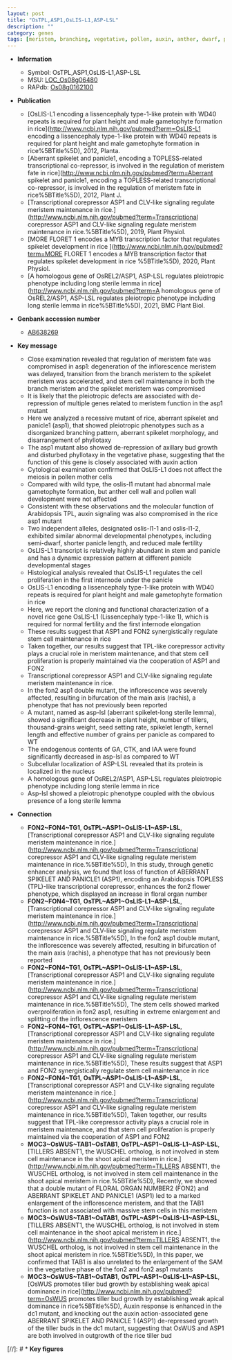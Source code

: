 ```yaml
---
layout: post
title: "OsTPL,ASP1,OsLIS-L1,ASP-LSL"
description: ""
category: genes
tags: [meristem, branching, vegetative, pollen, auxin, anther, dwarf, panicle, height, spikelet meristem, stem, meiosis, cell wall, growth, fertility, inflorescence, spikelet, cell proliferation, grains per panicle, seed, iaa, nucleus, lemma, sterile, plant height, IAA]
---
```


* **Information**  
    + Symbol: OsTPL,ASP1,OsLIS-L1,ASP-LSL  
    + MSU: [LOC_Os08g06480](http://rice.uga.edu/cgi-bin/ORF_infopage.cgi?orf=LOC_Os08g06480)  
    + RAPdb: [Os08g0162100](https://rapdb.dna.affrc.go.jp/locus/?name=Os08g0162100)  

* **Publication**  
    + [OsLIS-L1 encoding a lissencephaly type-1-like protein with WD40 repeats is required for plant height and male gametophyte formation in rice](http://www.ncbi.nlm.nih.gov/pubmed?term=OsLIS-L1 encoding a lissencephaly type-1-like protein with WD40 repeats is required for plant height and male gametophyte formation in rice%5BTitle%5D), 2012, Planta.
    + [Aberrant spikelet and panicle1, encoding a TOPLESS-related transcriptional co-repressor, is involved in the regulation of meristem fate in rice](http://www.ncbi.nlm.nih.gov/pubmed?term=Aberrant spikelet and panicle1, encoding a TOPLESS-related transcriptional co-repressor, is involved in the regulation of meristem fate in rice%5BTitle%5D), 2012, Plant J.
    + [Transcriptional corepressor ASP1 and CLV-like signaling regulate meristem maintenance in rice.](http://www.ncbi.nlm.nih.gov/pubmed?term=Transcriptional corepressor ASP1 and CLV-like signaling regulate meristem maintenance in rice.%5BTitle%5D), 2019, Plant Physiol.
    + [MORE FLORET 1 encodes a MYB transcription factor that regulates spikelet development in rice ](http://www.ncbi.nlm.nih.gov/pubmed?term=MORE FLORET 1 encodes a MYB transcription factor that regulates spikelet development in rice %5BTitle%5D), 2020, Plant Physiol.
    + [A homologous gene of OsREL2/ASP1, ASP-LSL regulates pleiotropic phenotype including long sterile lemma in rice](http://www.ncbi.nlm.nih.gov/pubmed?term=A homologous gene of OsREL2/ASP1, ASP-LSL regulates pleiotropic phenotype including long sterile lemma in rice%5BTitle%5D), 2021, BMC Plant Biol.

* **Genbank accession number**  
    + [AB638269](http://www.ncbi.nlm.nih.gov/nuccore/AB638269)

* **Key message**  
    + Close examination revealed that regulation of meristem fate was compromised in asp1: degeneration of the inflorescence meristem was delayed, transition from the branch meristem to the spikelet meristem was accelerated, and stem cell maintenance in both the branch meristem and the spikelet meristem was compromised
    + It is likely that the pleiotropic defects are associated with de-repression of multiple genes related to meristem function in the asp1 mutant
    + Here we analyzed a recessive mutant of rice, aberrant spikelet and panicle1 (asp1), that showed pleiotropic phenotypes such as a disorganized branching pattern, aberrant spikelet morphology, and disarrangement of phyllotaxy
    + The asp1 mutant also showed de-repression of axillary bud growth and disturbed phyllotaxy in the vegetative phase, suggesting that the function of this gene is closely associated with auxin action
    + Cytological examination confirmed that OsLIS-L1 does not affect the meiosis in pollen mother cells
    + Compared with wild type, the oslis-l1 mutant had abnormal male gametophyte formation, but anther cell wall and pollen wall development were not affected
    + Consistent with these observations and the molecular function of Arabidopsis TPL, auxin signaling was also compromised in the rice asp1 mutant
    + Two independent alleles, designated oslis-l1-1 and oslis-l1-2, exhibited similar abnormal developmental phenotypes, including semi-dwarf, shorter panicle length, and reduced male fertility
    + OsLIS-L1 transcript is relatively highly abundant in stem and panicle and has a dynamic expression pattern at different panicle developmental stages
    + Histological analysis revealed that OsLIS-L1 regulates the cell proliferation in the first internode under the panicle
    + OsLIS-L1 encoding a lissencephaly type-1-like protein with WD40 repeats is required for plant height and male gametophyte formation in rice
    + Here, we report the cloning and functional characterization of a novel rice gene OsLIS-L1 (Lissencephaly type-1-like 1), which is required for normal fertility and the first internode elongation
    + These results suggest that ASP1 and FON2 synergistically regulate stem cell maintenance in rice
    + Taken together, our results suggest that TPL-like corepressor activity plays a crucial role in meristem maintenance, and that stem cell proliferation is properly maintained via the cooperation of ASP1 and FON2
    + Transcriptional corepressor ASP1 and CLV-like signaling regulate meristem maintenance in rice.
    + In the fon2 asp1 double mutant, the inflorescence was severely affected, resulting in bifurcation of the main axis (rachis), a phenotype that has not previously been reported
    + A mutant, named as asp-lsl (aberrant spikelet-long sterile lemma), showed a significant decrease in plant height, number of tillers, thousand-grains weight, seed setting rate, spikelet length, kernel length and effective number of grains per panicle as compared to WT
    + The endogenous contents of GA, CTK, and IAA were found significantly decreased in asp-lsl as compared to WT
    + Subcellular localization of ASP-LSL revealed that its protein is localized in the nucleus
    + A homologous gene of OsREL2/ASP1, ASP-LSL regulates pleiotropic phenotype including long sterile lemma in rice
    + Asp-lsl showed a pleiotropic phenotype coupled with the obvious presence of a long sterile lemma

* **Connection**  
    + __FON2~FON4~TG1__, __OsTPL~ASP1~OsLIS-L1~ASP-LSL__, [Transcriptional corepressor ASP1 and CLV-like signaling regulate meristem maintenance in rice.](http://www.ncbi.nlm.nih.gov/pubmed?term=Transcriptional corepressor ASP1 and CLV-like signaling regulate meristem maintenance in rice.%5BTitle%5D),  In this study, through genetic enhancer analysis, we found that loss of function of ABERRANT SPIKELET AND PANICLE1 (ASP1), encoding an Arabidopsis TOPLESS (TPL)-like transcriptional corepressor, enhances the fon2 flower phenotype, which displayed an increase in floral organ number
    + __FON2~FON4~TG1__, __OsTPL~ASP1~OsLIS-L1~ASP-LSL__, [Transcriptional corepressor ASP1 and CLV-like signaling regulate meristem maintenance in rice.](http://www.ncbi.nlm.nih.gov/pubmed?term=Transcriptional corepressor ASP1 and CLV-like signaling regulate meristem maintenance in rice.%5BTitle%5D),  In the fon2 asp1 double mutant, the inflorescence was severely affected, resulting in bifurcation of the main axis (rachis), a phenotype that has not previously been reported
    + __FON2~FON4~TG1__, __OsTPL~ASP1~OsLIS-L1~ASP-LSL__, [Transcriptional corepressor ASP1 and CLV-like signaling regulate meristem maintenance in rice.](http://www.ncbi.nlm.nih.gov/pubmed?term=Transcriptional corepressor ASP1 and CLV-like signaling regulate meristem maintenance in rice.%5BTitle%5D),  The stem cells showed marked overproliferation in fon2 asp1, resulting in extreme enlargement and splitting of the inflorescence meristem
    + __FON2~FON4~TG1__, __OsTPL~ASP1~OsLIS-L1~ASP-LSL__, [Transcriptional corepressor ASP1 and CLV-like signaling regulate meristem maintenance in rice.](http://www.ncbi.nlm.nih.gov/pubmed?term=Transcriptional corepressor ASP1 and CLV-like signaling regulate meristem maintenance in rice.%5BTitle%5D),  These results suggest that ASP1 and FON2 synergistically regulate stem cell maintenance in rice
    + __FON2~FON4~TG1__, __OsTPL~ASP1~OsLIS-L1~ASP-LSL__, [Transcriptional corepressor ASP1 and CLV-like signaling regulate meristem maintenance in rice.](http://www.ncbi.nlm.nih.gov/pubmed?term=Transcriptional corepressor ASP1 and CLV-like signaling regulate meristem maintenance in rice.%5BTitle%5D),  Taken together, our results suggest that TPL-like corepressor activity plays a crucial role in meristem maintenance, and that stem cell proliferation is properly maintained via the cooperation of ASP1 and FON2
    + __MOC3~OsWUS~TAB1~OsTAB1__, __OsTPL~ASP1~OsLIS-L1~ASP-LSL__, [TILLERS ABSENT1, the WUSCHEL ortholog, is not involved in stem cell maintenance in the shoot apical meristem in rice.](http://www.ncbi.nlm.nih.gov/pubmed?term=TILLERS ABSENT1, the WUSCHEL ortholog, is not involved in stem cell maintenance in the shoot apical meristem in rice.%5BTitle%5D),  Recently, we showed that a double mutant of FLORAL ORGAN NUMBER2 (FON2) and ABERRANT SPIKELET AND PANICLE1 (ASP1) led to a marked enlargement of the inflorescence meristem, and that the TAB1 function is not associated with massive stem cells in this meristem
    + __MOC3~OsWUS~TAB1~OsTAB1__, __OsTPL~ASP1~OsLIS-L1~ASP-LSL__, [TILLERS ABSENT1, the WUSCHEL ortholog, is not involved in stem cell maintenance in the shoot apical meristem in rice.](http://www.ncbi.nlm.nih.gov/pubmed?term=TILLERS ABSENT1, the WUSCHEL ortholog, is not involved in stem cell maintenance in the shoot apical meristem in rice.%5BTitle%5D),  In this paper, we confirmed that TAB1 is also unrelated to the enlargement of the SAM in the vegetative phase of the fon2 and fon2 asp1 mutants
    + __MOC3~OsWUS~TAB1~OsTAB1__, __OsTPL~ASP1~OsLIS-L1~ASP-LSL__, [OsWUS promotes tiller bud growth by establishing weak apical dominance in rice](http://www.ncbi.nlm.nih.gov/pubmed?term=OsWUS promotes tiller bud growth by establishing weak apical dominance in rice%5BTitle%5D),  Auxin response is enhanced in the dc1 mutant, and knocking out the auxin action-associated gene ABERRANT SPIKELET AND PANICLE 1 (ASP1) de-repressed growth of the tiller buds in the dc1 mutant, suggesting that OsWUS and ASP1 are both involved in outgrowth of the rice tiller bud

[//]: # * **Key figures**  


